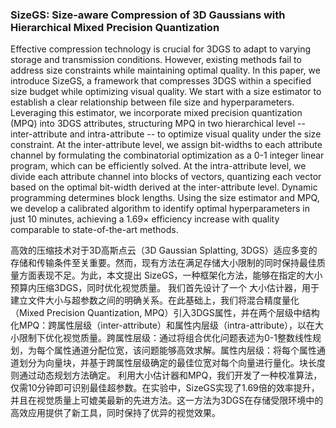 ### SizeGS: Size-aware Compression of 3D Gaussians with Hierarchical Mixed Precision Quantization

Effective compression technology is crucial for 3DGS to adapt to varying storage and transmission conditions. However, existing methods fail to address size constraints while maintaining optimal quality. In this paper, we introduce SizeGS, a framework that compresses 3DGS within a specified size budget while optimizing visual quality. We start with a size estimator to establish a clear relationship between file size and hyperparameters. Leveraging this estimator, we incorporate mixed precision quantization (MPQ) into 3DGS attributes, structuring MPQ in two hierarchical level -- inter-attribute and intra-attribute -- to optimize visual quality under the size constraint. At the inter-attribute level, we assign bit-widths to each attribute channel by formulating the combinatorial optimization as a 0-1 integer linear program, which can be efficiently solved. At the intra-attribute level, we divide each attribute channel into blocks of vectors, quantizing each vector based on the optimal bit-width derived at the inter-attribute level. Dynamic programming determines block lengths. Using the size estimator and MPQ, we develop a calibrated algorithm to identify optimal hyperparameters in just 10 minutes, achieving a 1.69× efficiency increase with quality comparable to state-of-the-art methods.

高效的压缩技术对于3D高斯点云（3D Gaussian Splatting, 3DGS）适应多变的存储和传输条件至关重要。然而，现有方法在满足存储大小限制的同时保持最佳质量方面表现不足。为此，本文提出 SizeGS，一种框架化方法，能够在指定的大小预算内压缩3DGS，同时优化视觉质量。
我们首先设计了一个 大小估计器，用于建立文件大小与超参数之间的明确关系。在此基础上，我们将混合精度量化（Mixed Precision Quantization, MPQ）引入3DGS属性，并在两个层级中结构化MPQ：跨属性层级（inter-attribute）和属性内层级（intra-attribute），以在大小限制下优化视觉质量。跨属性层级：通过将组合优化问题表述为0-1整数线性规划，为每个属性通道分配位宽，该问题能够高效求解。属性内层级：将每个属性通道划分为向量块，并基于跨属性层级确定的最佳位宽对每个向量进行量化。块长度则通过动态规划方法确定。
利用大小估计器和MPQ，我们开发了一种校准算法，仅需10分钟即可识别最佳超参数。在实验中，SizeGS实现了1.69倍的效率提升，并且在视觉质量上可媲美最新的先进方法。这一方法为3DGS在存储受限环境中的高效应用提供了新工具，同时保持了优异的视觉效果。
